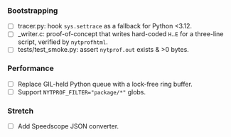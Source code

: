### Bootstrapping
- [ ] tracer.py: hook `sys.settrace` as a fallback for Python <3.12.
- [ ] _writer.c: proof-of-concept that writes hard-coded `H`..`E` for a three-line script,
      verified by `nytprofhtml`.
- [ ] tests/test_smoke.py: assert `nytprof.out` exists & >0 bytes.

### Performance
- [ ] Replace GIL-held Python queue with a lock-free ring buffer.
- [ ] Support `NYTPROF_FILTER="package/*"` globs.

### Stretch
- [ ] Add Speedscope JSON converter.
